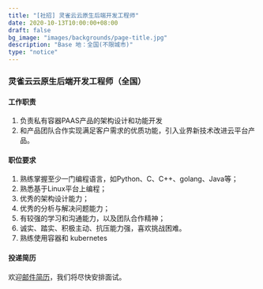 ```yaml
---
title: "[社招] 灵雀云云原生后端开发工程师"
date: 2020-10-13T10:00:00+08:00
draft: false
bg_image: "images/backgrounds/page-title.jpg"
description: "Base 地：全国(不限城市)"
type: "notice"
---
```


### 灵雀云云原生后端开发工程师（全国）

#### 工作职责

1. 负责私有容器PAAS产品的架构设计和功能开发
2. 和产品团队合作实现满足客户需求的优质功能，引入业界新技术改进云平台产品。

#### 职位要求

1. 熟练掌握至少一门编程语言，如Python、C、C++、golang、Java等；
2. 熟悉基于Linux平台上编程；
3. 优秀的架构设计能力；
4. 优秀的分析与解决问题能力；
5. 有较强的学习和沟通能力，以及团队合作精神；
7. 诚实、踏实、积极主动、抗压能力强，喜欢挑战困难。
8. 熟练使用容器和 kubernetes


#### 投递简历

欢迎[邮件简历](mailto:lzxie@alauda.io)，我们将尽快安排面试。
